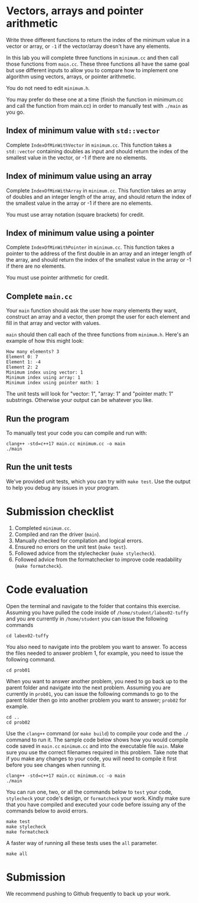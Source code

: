 # Vectors, arrays and pointer arithmetic

Write three different functions to return the index of the minimum value in a vector or array, or `-1` if the vector/array doesn't have any elements.

In this lab you will complete three functions in ``minimum.cc`` and then call those functions from ``main.cc``. These three functions all have the same goal but use different inputs to allow you to compare how to implement one algorithm using vectors, arrays, or pointer arithmetic.

You do not need to edit ``minimum.h``.

You may prefer do these one at a time (finish the function in minimum.cc and call the function from main.cc) in order to manually test with ``./main`` as you go.

## Index of minimum value with ``std::vector``

Complete ``IndexOfMinWithVector`` in ``minimum.cc``. This function takes a ``std::vector`` containing doubles as input and should return the index of the smallest value in the vector, or -1 if there are no elements.

## Index of minimum value using an array

Complete ``IndexOfMinWithArray`` in ``minimum.cc``. This function takes an array of doubles and an integer length of the array, and should return the index of the smallest value in the array or -1 if there are no elements.

You must use array notation (square brackets) for credit.

## Index of minimum value using a pointer

Complete ``IndexOfMinWithPointer`` in ``minimum.cc``. This function takes a pointer to the address of the first double in an array and an integer length of the array, and should return the index of the smallest value in the array or -1 if there are no elements.

You must use pointer arithmetic for credit.

## Complete ``main.cc``

Your ``main`` function should ask the user how many elements they want, construct an array and a vector, then prompt the user for each element and fill in that array and vector with values.

``main`` should then call each of the three functions from ``minimum.h``. Here's an example of how this might look:

```
How many elements? 3
Element 0: 7
Element 1: -4
Element 2: 2
Minimum index using vector: 1
Minimum index using array: 1
Minimum index using pointer math: 1
```

The unit tests will look for "vector: 1", "array: 1" and "pointer math: 1" substrings. Otherwise your output can be whatever you like.

## Run the program

To manually test your code you can compile and run with:

```
clang++ -std=c++17 main.cc minimum.cc -o main
./main
```

## Run the unit tests

We've provided unit tests, which you can try with ``make test``. Use the output to help you debug any issues in your program.

# Submission checklist
1. Completed `minimum.cc`.
1. Compiled and ran the driver (`main`).
1. Manually checked for compilation and logical errors.
1. Ensured no errors on the unit test (`make test`).
1. Followed advice from the stylechecker (`make stylecheck`).
1. Followed advice from the formatchecker to improve code readability (`make formatcheck`).

# Code evaluation
Open the terminal and navigate to the folder that contains this exercise. Assuming you have pulled the code inside of `/home/student/labex02-tuffy` and you are currently in `/home/student` you can issue the following commands

```
cd labex02-tuffy
```

You also need to navigate into the problem you want to answer. To access the files needed to answer problem 1, for example, you need to issue the following command.

```
cd prob01
```

When you want to answer another problem, you need to go back up to the parent folder and navigate into the next problem. Assuming you are currently in `prob01`, you can issue the following commands to go to the parent folder then go into another problem you want to answer; `prob02` for example.

```
cd ..
cd prob02
```

Use the `clang++` command (or ``make build``) to compile your code and the `./` command to run it. The sample code below shows how you would compile code saved in `main.cc` `minimum.cc` and into the executable file `main`. Make sure you use the correct filenames required in this problem.  Take note that if you make any changes to your code, you will need to compile it first before you see changes when running it.

```
clang++ -std=c++17 main.cc minimum.cc -o main
./main
```

You can run one, two, or all the commands below to `test` your code, `stylecheck` your code's design, or `formatcheck` your work. Kindly make sure that you have compiled and executed your code before issuing any of the commands below to avoid errors.

```
make test
make stylecheck
make formatcheck
```

A faster way of running all these tests uses the `all` parameter.

```
make all
```

# Submission

We recommend pushing to Github frequently to back up your work.
